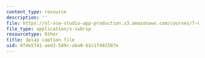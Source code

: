```yaml
---
content_type: resource
description: ''
file: https://ol-ocw-studio-app-production.s3.amazonaws.com/courses/7-012-introduction-to-biology-fall-2004/8f4e5741aed3589caba0b1c1f492587e_TdJBLu6hPc.vtt
file_type: application/x-subrip
resourcetype: Other
title: 3play caption file
uid: 8f4e5741-aed3-589c-aba0-b1c1f492587e
---
```


